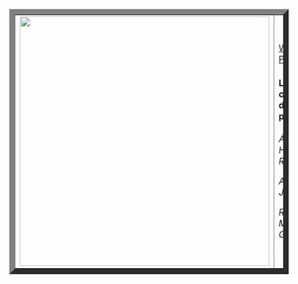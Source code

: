 <table border="10">
<td>
<img src="https://user-images.githubusercontent.com/91060831/160161423-e0587fd9-dc44-448f-b2d9-fded45b123b0.png" width="450" style="float:left;"/> 
</td>
<td>
  
[Wiki del Proyecto](https://github.com/alfonsogj14/ProyectoETS/wiki) 
        
#### Los colaboradores de este proyecto son:
  
*Álvaro Hernández Rocío*
  
*Alfonso García Jorge*
  
*Ricardo Adrian Medina Gómez*</td>
 </table>
